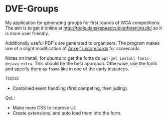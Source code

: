 # DVE-Groups

My application for generating groups for first rounds of WCA competitions. The aim is to get it online at http://tools.danskspeedcubingforening.dk/ so it is more user friendly.

Additionally useful PDF's are generated to organisers. The program makes use of a slight modification of [Anker's scorecards](https://github.com/Daniel-Anker-Hermansen/WCA_tools_lib/tree/main/wca_scorecards_lib) for scorecards.

Notes on install, for ubuntu to get the fonts do `apt-get install fonts-dejavu-extra`. This should be the best approach. Otherwise, use the fonts and specify them as `fname` like in one of the early instances.

TODO:

* Combined event handling (first competing, then juding).

QoL:

* Make more CSS to improve UI.
* Create extensions, and auto load them into the form.